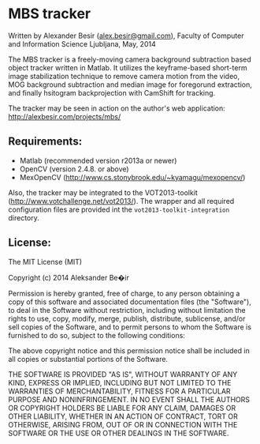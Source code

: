 MBS tracker
===========

Written by Alexander Besir (alex.besir@gmail.com), Faculty of Computer and Information Science Ljubljana, May, 2014

The MBS tracker is a freely-moving camera background subtraction based
object tracker written in Matlab. It utilizes the keyframe-based short-term
image stabilization technique to remove camera motion from the video,
MOG background subtraction and median image for foregorund extraction, and finally
hsitogram backprojection with CamShift for tracking.

The tracker may be seen in action on the author's web application:
http://alexbesir.com/projects/mbs/

Requirements:
-------------

- Matlab (recommended version r2013a or newer)
- OpenCV (version 2.4.8. or above)
- MexOpenCV (http://www.cs.stonybrook.edu/~kyamagu/mexopencv/)

Also, the tracker may be integrated to the VOT2013-toolkit
(http://www.votchallenge.net/vot2013/). The wrapper and all required
configuration files are provided int the `vot2013-toolkit-integration`
directory.

License:
--------

The MIT License (MIT)

Copyright (c) 2014 Aleksander Be�ir

Permission is hereby granted, free of charge, to any person obtaining a copy
of this software and associated documentation files (the "Software"), to deal
in the Software without restriction, including without limitation the rights
to use, copy, modify, merge, publish, distribute, sublicense, and/or sell
copies of the Software, and to permit persons to whom the Software is
furnished to do so, subject to the following conditions:

The above copyright notice and this permission notice shall be included in all
copies or substantial portions of the Software.

THE SOFTWARE IS PROVIDED "AS IS", WITHOUT WARRANTY OF ANY KIND, EXPRESS OR
IMPLIED, INCLUDING BUT NOT LIMITED TO THE WARRANTIES OF MERCHANTABILITY,
FITNESS FOR A PARTICULAR PURPOSE AND NONINFRINGEMENT. IN NO EVENT SHALL THE
AUTHORS OR COPYRIGHT HOLDERS BE LIABLE FOR ANY CLAIM, DAMAGES OR OTHER
LIABILITY, WHETHER IN AN ACTION OF CONTRACT, TORT OR OTHERWISE, ARISING FROM,
OUT OF OR IN CONNECTION WITH THE SOFTWARE OR THE USE OR OTHER DEALINGS IN THE
SOFTWARE.
